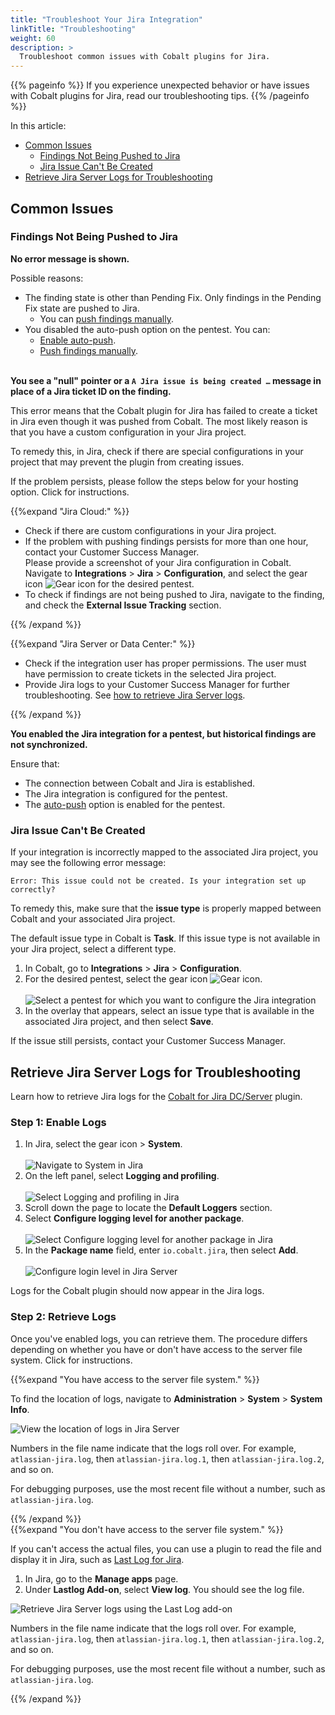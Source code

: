 ```yaml
---
title: "Troubleshoot Your Jira Integration"
linkTitle: "Troubleshooting"
weight: 60
description: >
  Troubleshoot common issues with Cobalt plugins for Jira.
---
```


{{% pageinfo %}}
If you experience unexpected behavior or have issues with Cobalt plugins for Jira, read our troubleshooting tips.
{{% /pageinfo %}}

In this article:

- [Common Issues](#common-issues)
  - [Findings Not Being Pushed to Jira](#findings-not-being-pushed-to-jira)
  - [Jira Issue Can't Be Created](#jira-issue-cant-be-created)
- [Retrieve Jira Server Logs for Troubleshooting](#retrieve-jira-server-logs-for-troubleshooting)

## Common Issues

### Findings Not Being Pushed to Jira

**No error message is shown.**

Possible reasons:

- The finding state is other than Pending Fix. Only findings in the Pending Fix state are pushed to Jira.
  - You can [push findings manually](/integrations/jira/push-findings/#push-findings-manually).
- You disabled the auto-push option on the pentest. You can:
  - [Enable auto-push](/integrations/jira/push-findings/#turn-auto-push-on-or-off).
  - [Push findings manually](/integrations/jira/push-findings/#push-findings-manually).
<br><br>

**You see a "null" pointer or a `A Jira issue is being created …` message in place of a Jira ticket ID on the finding.**

This error means that the Cobalt plugin for Jira has failed to create a ticket in Jira even though it was pushed from Cobalt. The most likely reason is that you have a custom configuration in your Jira project.

To remedy this, in Jira, check if there are special configurations in your project that may prevent the plugin from creating issues.

If the problem persists, please follow the steps below for your hosting option. Click <i style="font-size:x-large; color: #0047AB" class="fas fa-chevron-right"></i> for instructions.

{{%expand "Jira Cloud:" %}}
<br>

- Check if there are custom configurations in your Jira project.
- If the problem with pushing findings persists for more than one hour, contact your Customer Success Manager.<br>Please provide a screenshot of your Jira configuration in Cobalt. Navigate to **Integrations** > **Jira** > **Configuration**, and select the gear icon ![Gear icon](/icons/Gear.png "Gear icon") for the desired pentest.
- To check if findings are not being pushed to Jira, navigate to the finding, and check the **External Issue Tracking** section.

{{% /expand %}}

{{%expand "Jira Server or Data Center:" %}}
<br>

- Check if the integration user has proper permissions. The user must have permission to create tickets in the selected Jira project.
- Provide Jira logs to your Customer Success Manager for further troubleshooting. See [how to retrieve Jira Server logs](#retrieve-jira-server-logs-for-troubleshooting).

{{% /expand %}}
<br>

**You enabled the Jira integration for a pentest, but historical findings are not synchronized.**

Ensure that:

- The connection between Cobalt and Jira is established.
- The Jira integration is configured for the pentest.
- The [auto-push](/integrations/jira/push-findings/#how-auto-push-works) option is enabled for the pentest.

### Jira Issue Can't Be Created

If your integration is incorrectly mapped to the associated Jira project, you may see the following error message:

```
Error: This issue could not be created. Is your integration set up correctly?
```

To remedy this, make sure that the **issue type** is properly mapped between Cobalt and your associated Jira project.

The default issue type in Cobalt is **Task**. If this issue type is not available in your Jira project, select a different type.

1. In Cobalt, go to **Integrations** > **Jira** > **Configuration**.
1. For the desired pentest, select the gear icon ![Gear icon](/icons/Gear.png "Gear icon").<br><br>
    ![Select a pentest for which you want to configure the Jira integration](/integrations/configure-jira-integration-for-pentest.png "Select a pentest for which you want to configure the Jira integration")
1. In the overlay that appears, select an issue type that is available in the associated Jira project, and then select **Save**.

If the issue still persists, contact your Customer Success Manager.

## Retrieve Jira Server Logs for Troubleshooting

Learn how to retrieve Jira logs for the [Cobalt for Jira DC/Server](https://marketplace.atlassian.com/apps/1224424/cobalt-for-jira-dc-server) plugin.

### Step 1: Enable Logs

1. In Jira, select the gear icon > **System**.<br><br>
    ![Navigate to System in Jira](/integrations/enable-jira-server-logs-1.png "Navigate to System in Jira")
1. On the left panel, select **Logging and profiling**.<br><br>
    ![Select Logging and profiling in Jira](/integrations/enable-jira-server-logs-2.png "Select Logging and profiling in Jira")
1. Scroll down the page to locate the **Default Loggers** section.
1. Select **Configure logging level for another package**.<br><br>
    ![Select Configure logging level for another package in Jira](/integrations/enable-jira-server-logs-3.png "Select Configure logging level for another package in Jira")
1. In the **Package name** field, enter `io.cobalt.jira`, then select **Add**.<br><br>
    ![Configure login level in Jira Server](/integrations/enable-jira-server-logs-4.png "Configure login level in Jira Server")

Logs for the Cobalt plugin should now appear in the Jira logs.

### Step 2: Retrieve Logs

Once you've enabled logs, you can retrieve them. The procedure differs depending on whether you have or don't have access to the server file system. Click <i style="font-size:x-large; color: #0047AB" class="fas fa-chevron-right"></i> for instructions.

{{%expand "You have access to the server file system." %}}
<br>

To find the location of logs, navigate to **Administration** > **System** > **System Info**.

![View the location of logs in Jira Server](/integrations/jira-server-logs.png "View the location of logs in Jira Server")

Numbers in the file name indicate that the logs roll over. For example, `atlassian-jira.log`, then `atlassian-jira.log.1`, then `atlassian-jira.log.2`, and so on.

For debugging purposes, use the most recent file without a number, such as `atlassian-jira.log`.

{{% /expand %}}
<br>
{{%expand "You don't have access to the server file system." %}}
<br>

If you can't access the actual files, you can use a plugin to read the file and display it in Jira, such as [Last Log for Jira](https://marketplace.atlassian.com/apps/1211604/last-log-for-jira?hosting=server&tab=overview).

1. In Jira, go to the **Manage apps** page.
1. Under **Lastlog Add-on**, select **View log**. You should see the log file.

![Retrieve Jira Server logs using the Last Log add-on](/integrations/jira-server-logs-Lastlog.png "Retrieve Jira Server logs using the Last Log add-on")

Numbers in the file name indicate that the logs roll over. For example, `atlassian-jira.log`, then `atlassian-jira.log.1`, then `atlassian-jira.log.2`, and so on.

For debugging purposes, use the most recent file without a number, such as `atlassian-jira.log`.

{{% /expand %}}
